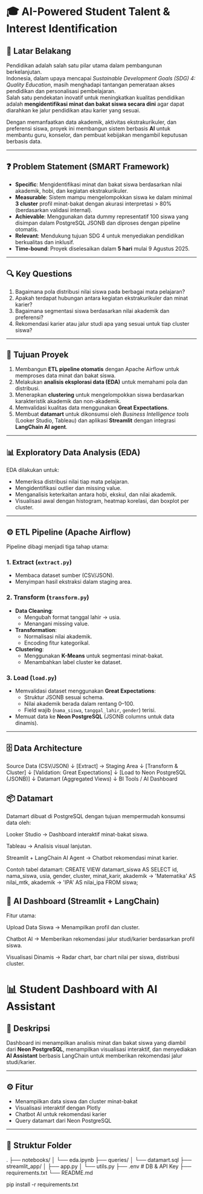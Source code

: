 # 🎓 AI-Powered Student Talent & Interest Identification

## 📌 Latar Belakang
Pendidikan adalah salah satu pilar utama dalam pembangunan berkelanjutan.  
Indonesia, dalam upaya mencapai *Sustainable Development Goals (SDG) 4: Quality Education*, masih menghadapi tantangan pemerataan akses pendidikan dan personalisasi pembelajaran.  
Salah satu pendekatan inovatif untuk meningkatkan kualitas pendidikan adalah **mengidentifikasi minat dan bakat siswa secara dini** agar dapat diarahkan ke jalur pendidikan atau karier yang sesuai.

Dengan memanfaatkan data akademik, aktivitas ekstrakurikuler, dan preferensi siswa, proyek ini membangun sistem berbasis **AI** untuk membantu guru, konselor, dan pembuat kebijakan mengambil keputusan berbasis data.

---

## ❓ Problem Statement (SMART Framework)
- **Specific**: Mengidentifikasi minat dan bakat siswa berdasarkan nilai akademik, hobi, dan kegiatan ekstrakurikuler.
- **Measurable**: Sistem mampu mengelompokkan siswa ke dalam minimal **3 cluster** profil minat-bakat dengan akurasi interpretasi > 80% (berdasarkan validasi internal).
- **Achievable**: Menggunakan data dummy representatif 100 siswa yang disimpan dalam PostgreSQL JSONB dan diproses dengan pipeline otomatis.
- **Relevant**: Mendukung tujuan SDG 4 untuk menyediakan pendidikan berkualitas dan inklusif.
- **Time-bound**: Proyek diselesaikan dalam **5 hari** mulai 9 Agustus 2025.

---

## 🔍 Key Questions
1. Bagaimana pola distribusi nilai siswa pada berbagai mata pelajaran?
2. Apakah terdapat hubungan antara kegiatan ekstrakurikuler dan minat karier?
3. Bagaimana segmentasi siswa berdasarkan nilai akademik dan preferensi?
4. Rekomendasi karier atau jalur studi apa yang sesuai untuk tiap cluster siswa?

---

## 🎯 Tujuan Proyek
1. Membangun **ETL pipeline otomatis** dengan Apache Airflow untuk memproses data minat dan bakat siswa.
2. Melakukan **analisis eksplorasi data (EDA)** untuk memahami pola dan distribusi.
3. Menerapkan **clustering** untuk mengelompokkan siswa berdasarkan karakteristik akademik dan non-akademik.
4. Memvalidasi kualitas data menggunakan **Great Expectations**.
5. Membuat **datamart** untuk dikonsumsi oleh *Business Intelligence tools* (Looker Studio, Tableau) dan aplikasi **Streamlit** dengan integrasi **LangChain AI agent**.

---

## 📊 Exploratory Data Analysis (EDA)
EDA dilakukan untuk:
- Memeriksa distribusi nilai tiap mata pelajaran.
- Mengidentifikasi outlier dan missing value.
- Menganalisis keterkaitan antara hobi, ekskul, dan nilai akademik.
- Visualisasi awal dengan histogram, heatmap korelasi, dan boxplot per cluster.

---

## ⚙️ ETL Pipeline (Apache Airflow)
Pipeline dibagi menjadi tiga tahap utama:

### **1. Extract (`extract.py`)**
- Membaca dataset sumber (CSV/JSON).
- Menyimpan hasil ekstraksi dalam staging area.

### **2. Transform (`transform.py`)**
- **Data Cleaning**: 
  - Mengubah format tanggal lahir → usia.
  - Menangani missing value.
- **Transformation**:
  - Normalisasi nilai akademik.
  - Encoding fitur kategorikal.
- **Clustering**:
  - Menggunakan **K-Means** untuk segmentasi minat-bakat.
  - Menambahkan label cluster ke dataset.

### **3. Load (`load.py`)**
- Memvalidasi dataset menggunakan **Great Expectations**:
  - Struktur JSONB sesuai schema.
  - Nilai akademik berada dalam rentang 0–100.
  - Field wajib (`nama_siswa`, `tanggal_lahir`, `gender`) terisi.
- Memuat data ke **Neon PostgreSQL** (JSONB columns untuk data dinamis).

---

## 🗄️ Data Architecture

Source Data (CSV/JSON)
        ↓
[Extract] → Staging Area
        ↓
[Transform & Cluster]
        ↓
[Validation: Great Expectations]
        ↓
[Load to Neon PostgreSQL (JSONB)]
        ↓
Datamart (Aggregated Views)
        ↓
BI Tools / AI Dashboard

## 📦 Datamart
Datamart dibuat di PostgreSQL dengan tujuan mempermudah konsumsi data oleh:

Looker Studio → Dashboard interaktif minat-bakat siswa.

Tableau → Analisis visual lanjutan.

Streamlit + LangChain AI Agent → Chatbot rekomendasi minat karier.

Contoh tabel datamart:
CREATE VIEW datamart_siswa AS
SELECT
    id,
    nama_siswa,
    usia,
    gender,
    cluster,
    minat_karir,
    akademik -> 'Matematika' AS nilai_mtk,
    akademik -> 'IPA' AS nilai_ipa
FROM siswa;


## 🤖 AI Dashboard (Streamlit + LangChain)
Fitur utama:

Upload Data Siswa → Menampilkan profil dan cluster.

Chatbot AI → Memberikan rekomendasi jalur studi/karier berdasarkan profil siswa.

Visualisasi Dinamis → Radar chart, bar chart nilai per siswa, distribusi cluster.



# 📊 Student Dashboard with AI Assistant

## 📌 Deskripsi
Dashboard ini menampilkan analisis minat dan bakat siswa yang diambil dari **Neon PostgreSQL**, menampilkan visualisasi interaktif, dan menyediakan **AI Assistant** berbasis LangChain untuk memberikan rekomendasi jalur studi/karier.

---

## ⚙️ Fitur
- Menampilkan data siswa dan cluster minat-bakat
- Visualisasi interaktif dengan Plotly
- Chatbot AI untuk rekomendasi karier
- Query datamart dari Neon PostgreSQL

---

## 📂 Struktur Folder
.
├── notebooks/
│ └── eda.ipynb
├── queries/
│ └── datamart.sql
├── streamlit_app/
│ ├── app.py
│ └── utils.py
├── .env # DB & API Key
├── requirements.txt
└── README.md


pip install -r requirements.txt